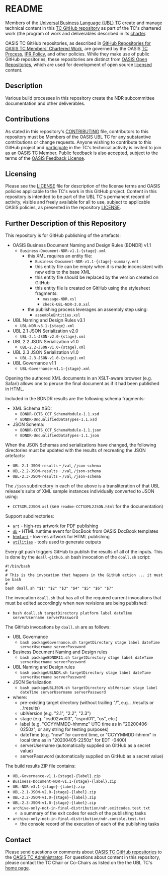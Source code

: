 # README

Members of the [Universal Business Language (UBL) TC](https://www.oasis-open.org/committees/ubl/) 
create and manage technical content in this [TC GitHub repository](https://github.com/oasis-tcs/ubl-ndrsc/) 
as part of the TC's chartered work (the program of work and deliverables described in its 
[charter](https://www.oasis-open.org/committees/ubl/charter.php).

OASIS TC GitHub repositories, as described in 
[GitHub Repositories for OASIS TC Members' Chartered Work](https://www.oasis-open.org/resources/tcadmin/github-repositories-for-oasis-tc-members-chartered-work), 
are governed by the OASIS [TC Process](https://www.oasis-open.org/policies-guidelines/tc-process), [IPR Policy](https://www.oasis-open.org/policies-guidelines/ipr), 
and other policies. While they make use of public GitHub repositories, these repositories are distinct from 
[OASIS Open Repositories](https://www.oasis-open.org/resources/open-repositories), which are used for 
development of open source [licensed](https://www.oasis-open.org/resources/open-repositories/licenses) 
content.

## Description

Various build processes in this repository create the NDR subcommittee documentation and other deliverables.

## Contributions

As stated in this repository's 
[CONTRIBUTING](https://github.com/oasis-tcs/ubl-ndrsc/blob/master/CONTRIBUTING.md) file, 
contributors to this repository must be Members of the OASIS UBL TC for any substantive contributions 
or change requests.  Anyone wishing to contribute to this GitHub project and 
[participate](https://www.oasis-open.org/join/participation-instructions) in the TC's technical 
activity is invited to join as an OASIS TC Member. Public feedback is also accepted, 
subject to the terms of the 
[OASIS Feedback License](https://www.oasis-open.org/policies-guidelines/ipr#appendixa). 

## Licensing

Please see the [LICENSE](https://github.com/oasis-tcs/ubl-ndrsc/blob/master/LICENSE.md) file 
for description of the license terms and OASIS policies applicable to the TC's work in this GitHub 
project. Content in this repository is intended to be part of the UBL TC's permanent record of activity, 
visible and freely available for all to use, subject to applicable OASIS policies, as presented in the 
repository [LICENSE](https://github.com/oasis-tcs/ubl-ndrsc/blob/master/LICENSE.md). 

## Further Description of this Repository

This repository is for GitHub publishing of the artefacts:
- OASIS Business Document Naming and Design Rules (BDNDR) v1.1
  - `Business-Document-NDR-v1.1-{stage}.xml`
    - this XML requires an entity file:
      - `Business-Document-NDR-v1.1-{stage}-summary.ent`
      - this entity file can be empty when it is made inconsistent with new edits to the base XML
      - this entity file should be replaced by the version created on GitHub
      - this entity file is created on GitHub using the stylesheet fragments:
        - `massage-NDR.xsl`
        - `check-UBL-NDR-3.0.xsl`
    - the publishing process leverages an assembly step using:
      - `assembleEntities.xsl`
- UBL Naming and Design Rules v3.1
  - `UBL-NDR-v3.1-{stage}.xml`
- UBL 2.1 JSON Serialization v2.0
  - `UBL-2.1-JSON-v2.0-{stage}.xml`
- UBL 2.2 JSON Serialization v1.0
  - `UBL-2.2-JSON-v1.0-{stage}.xml`
- UBL 2.3 JSON Serialization v1.0
  - `UBL-2.3-JSON-v1.0-{stage}.xml`
- UBL Governance v1.1
  - `UBL-Governance-v1.1-{stage}.xml`

Opening the authored XML documents in an XSLT-aware browser (e.g. Safari) allows one to peruse the final document as if it had been published in HTML.

Included in the BDNDR results are the following schema fragments:
- XML Schema XSD:
  - `BDNDR-CCTS_CCT_SchemaModule-1.1.xsd`
  - `BDNDR-UnqualifiedDataTypes-1.1.xsd`
- JSON Schema:
  - `BDNDR-CCTS_CCT_SchemaModule-1.1.json`
  - `BDNDR-UnqualifiedDataTypes-1.1.json`

When the JSON Schemas and serializations have changed, the following directories must be updated with the results of recreating the JSON artefacts:
- `UBL-2.1-JSON-results` - `/val`, `/json-schema`
- `UBL-2.2-JSON-results` - `/val`, `/json-schema`
- `UBL-2.3-JSON-results` - `/val`, `/json-schema`

The `/json` subdirectory in each of the above is a transliteration of that UBL release's suite of XML sample instances individually converted to JSON using:
- `CCTSXML2JSON.xsl` (see `readme-CCTSXML2JSON.html` for the documentation)

Support subdirectories:
- [`art`]( art ) - high-res artwork for PDF publishing
- [`db`]( db ) - HTML runtime event for DocBook from OASIS DocBook templates
- [`htmlart`]( htmlart ) - low-res artwork for HTML publishing
- [`utilities`]( utilities ) - tools used to generate outputs

Every git push triggers GitHub to publish the results of all of the inputs. This is done by the `doall-github.sh` bash invocation of the `doall.sh` script:
```
#!/bin/bash
#
# This is the invocation that happens in the GitHub action ... it must be bash
#
bash doall.sh "$1" "$2" "$3" "$4" "$5" "$6" "$7"
```
The invocation `doall.sh` that has all of the required current invocations that must be edited accordingly when new revisions are being published:
  - `bash doall.sh targetDirectory platform label dateTime serverUsername serverPassword`

The GitHub invocations by `doall.sh` are as follows:
- UBL Governance
  - `bash packageGovernance.sh targetDirectory stage label dateTime serverUsername serverPassword`
- Business Document Naming and Design rules
  - `bash packageBDNDR11.sh targetDirectory stage label dateTime serverUsername serverPassword`
- UBL Naming and Design rules
  - `bash packageUBLNDR.sh targetDirectory stage label dateTime serverUsername serverPassword`
- JSON Serialization
  - `bash packageUBLJSON.sh targetDirectory ublVersion stage label dateTime serverUsername serverPassword`
- where:
    - pre-existing target directory (without trailing "/", e.g. ../results or ..\results)
    - ublVersion (e.g. "2.1", "2.2", "2.3")
    - stage (e.g. "csd02wd03", "csprd01", "os", etc.)
    - label (e.g. "CCYYMMDD-hhmmz" UTC time as in "20200406-0250z", or any string for testing purposes)
    - dateTime (e.g. "now" for current time, or "CCYYMMDD-hhmm" in local time as in "20200405-2250z" for EDT -0400)
    - serverUsername (automatically supplied on GitHub as a secret value)
    - serverPassword (automatically supplied on GitHub as a secret value)

The build results ZIP file contains:
  - `UBL-Governance-v1.1-{stage}-{label}.zip`
  - `Business-Document-NDR-v1.1-{stage}-{label}.zip`
  - `UBL-NDR-v3.1-{stage}-{label}.zip`
  - `UBL-2.1-JSON-v2.0-{stage}-{label}.zip`
  - `UBL-2.2-JSON-v1.0-{stage}-{label}.zip`
  - `UBL-2.3-JSON-v1.0-{stage}-{label}.zip`
  - `archive-only-not-in-final-distribution/ndr.exitcodes.test.txt`
    - a summary of the exit codes for each of the publishing tasks
  - `archive-only-not-in-final-distribution/ndr.console.test.txt`
    - the console record of the execution of each of the publishing tasks

## Contact

Please send questions or comments about 
[OASIS TC GitHub repositories](https://www.oasis-open.org/resources/tcadmin/github-repositories-for-oasis-tc-members-chartered-work) 
to the [OASIS TC Administrator](mailto:tc-admin@oasis-open.org).  For questions about content in this 
repository, please contact the TC Chair or Co-Chairs as listed on the the UBL TC's 
[home page](https://www.oasis-open.org/committees/ubl/).
